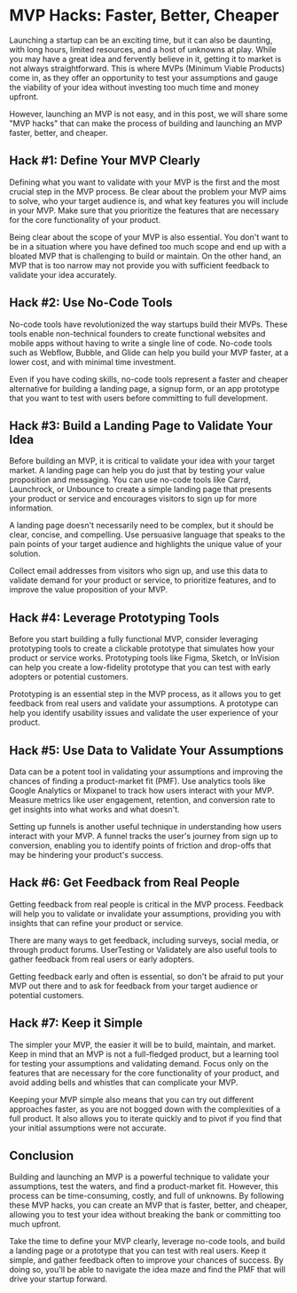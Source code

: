 # MVP Hacks: Faster, Better, Cheaper

Launching a startup can be an exciting time, but it can also be daunting, with long hours, limited resources, and a host of unknowns at play. While you may have a great idea and fervently believe in it, getting it to market is not always straightforward. This is where MVPs (Minimum Viable Products) come in, as they offer an opportunity to test your assumptions and gauge the viability of your idea without investing too much time and money upfront. 

However, launching an MVP is not easy, and in this post, we will share some "MVP hacks" that can make the process of building and launching an MVP faster, better, and cheaper.

## Hack #1: Define Your MVP Clearly

Defining what you want to validate with your MVP is the first and the most crucial step in the MVP process. Be clear about the problem your MVP aims to solve, who your target audience is, and what key features you will include in your MVP. Make sure that you prioritize the features that are necessary for the core functionality of your product.

Being clear about the scope of your MVP is also essential. You don't want to be in a situation where you have defined too much scope and end up with a bloated MVP that is challenging to build or maintain. On the other hand, an MVP that is too narrow may not provide you with sufficient feedback to validate your idea accurately.

## Hack #2: Use No-Code Tools

No-code tools have revolutionized the way startups build their MVPs. These tools enable non-technical founders to create functional websites and mobile apps without having to write a single line of code. No-code tools such as Webflow, Bubble, and Glide can help you build your MVP faster, at a lower cost, and with minimal time investment.

Even if you have coding skills, no-code tools represent a faster and cheaper alternative for building a landing page, a signup form, or an app prototype that you want to test with users before committing to full development.

## Hack #3: Build a Landing Page to Validate Your Idea

Before building an MVP, it is critical to validate your idea with your target market. A landing page can help you do just that by testing your value proposition and messaging. You can use no-code tools like Carrd, Launchrock, or Unbounce to create a simple landing page that presents your product or service and encourages visitors to sign up for more information.

A landing page doesn't necessarily need to be complex, but it should be clear, concise, and compelling. Use persuasive language that speaks to the pain points of your target audience and highlights the unique value of your solution.

Collect email addresses from visitors who sign up, and use this data to validate demand for your product or service, to prioritize features, and to improve the value proposition of your MVP.

## Hack #4: Leverage Prototyping Tools

Before you start building a fully functional MVP, consider leveraging prototyping tools to create a clickable prototype that simulates how your product or service works. Prototyping tools like Figma, Sketch, or InVision can help you create a low-fidelity prototype that you can test with early adopters or potential customers.

Prototyping is an essential step in the MVP process, as it allows you to get feedback from real users and validate your assumptions. A prototype can help you identify usability issues and validate the user experience of your product.

## Hack #5: Use Data to Validate Your Assumptions

Data can be a potent tool in validating your assumptions and improving the chances of finding a product-market fit (PMF). Use analytics tools like Google Analytics or Mixpanel to track how users interact with your MVP. Measure metrics like user engagement, retention, and conversion rate to get insights into what works and what doesn't.

Setting up funnels is another useful technique in understanding how users interact with your MVP. A funnel tracks the user's journey from sign up to conversion, enabling you to identify points of friction and drop-offs that may be hindering your product's success.

## Hack #6: Get Feedback from Real People

Getting feedback from real people is critical in the MVP process. Feedback will help you to validate or invalidate your assumptions, providing you with insights that can refine your product or service.

There are many ways to get feedback, including surveys, social media, or through product forums. UserTesting or Validately are also useful tools to gather feedback from real users or early adopters.

Getting feedback early and often is essential, so don't be afraid to put your MVP out there and to ask for feedback from your target audience or potential customers.

## Hack #7: Keep it Simple

The simpler your MVP, the easier it will be to build, maintain, and market. Keep in mind that an MVP is not a full-fledged product, but a learning tool for testing your assumptions and validating demand. Focus only on the features that are necessary for the core functionality of your product, and avoid adding bells and whistles that can complicate your MVP.

Keeping your MVP simple also means that you can try out different approaches faster, as you are not bogged down with the complexities of a full product. It also allows you to iterate quickly and to pivot if you find that your initial assumptions were not accurate.

## Conclusion

Building and launching an MVP is a powerful technique to validate your assumptions, test the waters, and find a product-market fit. However, this process can be time-consuming, costly, and full of unknowns. By following these MVP hacks, you can create an MVP that is faster, better, and cheaper, allowing you to test your idea without breaking the bank or committing too much upfront.

Take the time to define your MVP clearly, leverage no-code tools, and build a landing page or a prototype that you can test with real users. Keep it simple, and gather feedback often to improve your chances of success. By doing so, you'll be able to navigate the idea maze and find the PMF that will drive your startup forward.